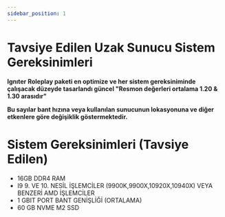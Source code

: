```yaml
---
sidebar_position: 1
---
```


# Tavsiye Edilen Uzak Sunucu Sistem Gereksinimleri

**Ignıter Roleplay paketi en optimize ve her sistem gereksiniminde çalışacak düzeyde tasarlandı güncel "Resmon değerleri ortalama 1.20 & 1.30 arasıdır"**

**Bu sayılar bant hızına veya kullanılan sunucunun lokasyonuna ve diğer etkenlere göre değişiklik göstermektedir.**

# Sistem Gereksinimleri (Tavsiye Edilen)
- 16GB DDR4 RAM 
- I9 9. VE 10. NESİL İŞLEMCİLER (9900K,9900X,10920X,10940X) VEYA BENZERİ AMD İŞLEMCİLER
- 1 GBIT PORT BANT GENİŞLİĞİ (ORTALAMA)
- 60 GB NVME M2 SSD 
